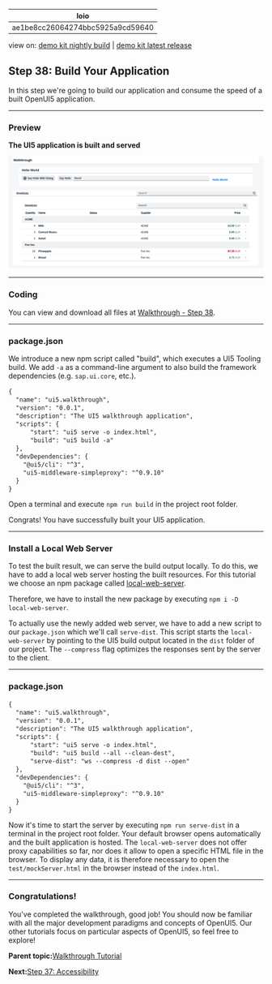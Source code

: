 <!-- loioae1be8cc26064274bbc5925a9cd59640 -->

| loio |
| -----|
| ae1be8cc26064274bbc5925a9cd59640 |

<div id="loio">

view on: [demo kit nightly build](https://sdk.openui5.org/nightly/#/topic/ae1be8cc26064274bbc5925a9cd59640) | [demo kit latest release](https://sdk.openui5.org/topic/ae1be8cc26064274bbc5925a9cd59640)</div>

## Step 38: Build Your Application

In this step we're going to build our application and consume the speed of a built OpenUI5 application.

***

### Preview

  
  
**The UI5 application is built and served**

![](images/loioad14ea2b3a854f07b459ecdc5ff03be3_LowRes.png "The UI5 application is built and served")

***

<a name="loioae1be8cc26064274bbc5925a9cd59640__section_uxj_4h4_tyb"/>

### Coding

You can view and download all files at [Walkthrough - Step 38](https://sdk.openui5.org/entity/sap.m.tutorial.walkthrough/sample/sap.m.tutorial.walkthrough.38).

***

<a name="loioae1be8cc26064274bbc5925a9cd59640__section_vxj_4h4_tyb"/>

### package.json

We introduce a new npm script called "build", which executes a UI5 Tooling build. We add `-a` as a command-line argument to also build the framework dependencies \(e.g. `sap.ui.core`, etc.\).

```
{
  "name": "ui5.walkthrough",
  "version": "0.0.1",
  "description": "The UI5 walkthrough application",
  "scripts": {
      "start": "ui5 serve -o index.html",
      "build": "ui5 build -a"
  },
  "devDependencies": {
    "@ui5/cli": "^3",
    "ui5-middleware-simpleproxy": "^0.9.10"
  }
}
```

Open a terminal and execute `npm run build` in the project root folder.

Congrats! You have successfully built your UI5 application.

***

<a name="loioae1be8cc26064274bbc5925a9cd59640__section_f2r_rh4_tyb"/>

### Install a Local Web Server

To test the built result, we can serve the build output locally. To do this, we have to add a local web server hosting the built resources. For this tutorial we choose an npm package called [local-web-server](https://www.npmjs.com/package/local-web-server).

Therefore, we have to install the new package by executing `npm i -D local-web-server`.

To actually use the newly added web server, we have to add a new script to our `package.json` which we'll call `serve-dist`. This script starts the `local-web-server` by pointing to the UI5 build output located in the `dist` folder of our project. The `--compress` flag optimizes the responses sent by the server to the client.

***

<a name="loioae1be8cc26064274bbc5925a9cd59640__section_cxw_th4_tyb"/>

### package.json

```
{
  "name": "ui5.walkthrough",
  "version": "0.0.1",
  "description": "The UI5 walkthrough application",
  "scripts": {
      "start": "ui5 serve -o index.html",
      "build": "ui5 build --all --clean-dest",
      "serve-dist": "ws --compress -d dist --open"
  },
  "devDependencies": {
    "@ui5/cli": "^3",
    "ui5-middleware-simpleproxy": "^0.9.10"
  }
}
```

Now it's time to start the server by executing `npm run serve-dist` in a terminal in the project root folder. Your default browser opens automatically and the built application is hosted. The `local-web-server` does not offer proxy capabilities so far, nor does it allow to open a specific HTML file in the browser. To display any data, it is therefore necessary to open the `test/mockServer.html` in the browser instead of the `index.html`.

***

<a name="loioae1be8cc26064274bbc5925a9cd59640__section_u12_lby_tfb"/>

### Congratulations!

You've completed the walkthrough, good job! You should now be familiar with all the major development paradigms and concepts of OpenUI5. Our other tutorials focus on particular aspects of OpenUI5, so feel free to explore!

**Parent topic:**[Walkthrough Tutorial](Walkthrough_Tutorial_3da5f4b.md "In this tutorial we will introduce you to all major development paradigms of OpenUI5.")

**Next:**[Step 37: Accessibility](Step_37_Accessibility_ff7cab1.md "In this step we're going to improve the accessibility of our app.")

